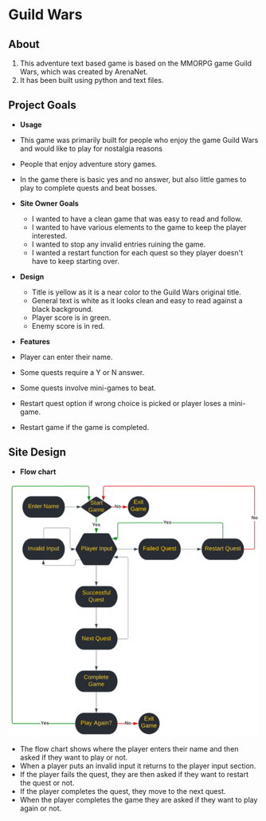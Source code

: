 # Guild Wars

## About

1. This adventure text based game is based on the MMORPG game Guild Wars, which was created by ArenaNet.
2. It has been built using python and text files.

## Project Goals

 - __Usage__

  - This game was primarily built for people who enjoy the game Guild Wars and would like to play for nostalgia reasons
  - People that enjoy adventure story games.
  - In the game there is basic yes and no answer, but also little games to play to complete quests and beat bosses.

 - __Site Owner Goals__

   - I wanted to have a clean game that was easy to read and follow.
   - I wanted to have various elements to the game to keep the player interested.
   - I wanted to stop any invalid entries ruining the game.
   - I wanted a restart function for each quest so they player doesn't have to keep starting over.

- __Design__

  - Title is yellow as it is a near color to the Guild Wars original title.
  - General text is white as it looks clean and easy to read against a black background.
  - Player score is in green.
  - Enemy score is in red.

 - __Features__

  - Player can enter their name.
  - Some quests require a Y or N answer.
  - Some quests involve mini-games to beat.
  - Restart quest option if wrong choice is picked or player loses a mini-game.
  - Restart game if the game is completed.

## Site Design

 - __Flow chart__

![Flow Chart](/assets/images/flowchat.png)

  - The flow chart shows where the player enters their name and then asked if they want to play or not.
  - When a player puts an invalid input it returns to the player input section.
  - If the player fails the quest, they are then asked if they want to restart the quest or not.
  - If the player completes the quest, they move to the next quest.
  - When the player completes the game they are asked if they want to play again or not.
